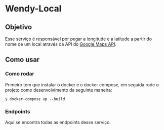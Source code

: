 # Wendy-Local

## Objetivo
Esse serviço é responsável por pegar a longitude e a latitude a partir do nome de um local através da API do [Google Maps API](https://developers.google.com/maps/documentation/?hl=pt-br).

## Como usar

### Como rodar
Primeiro tem que instalar o docker e o docker compose, em seguida rode o projeto como desenvolvimento da seguinte maneira:

```$ docker-compose up --build```

### Endpoints

Aqui se encontra todas as endpoints desse serviço.